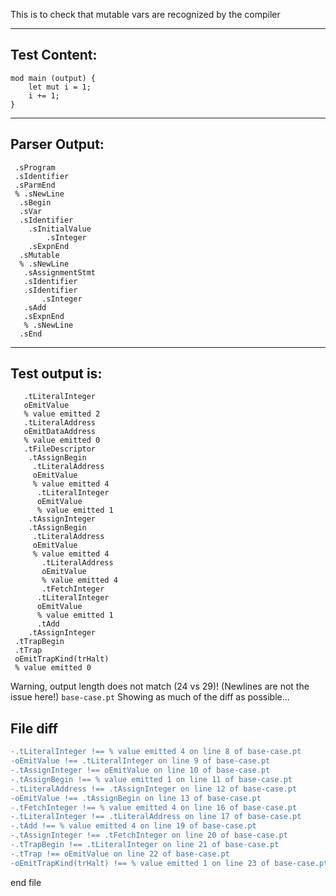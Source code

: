This is to check that mutable vars are recognized by the compiler

-------------------------


Test Content: 
-------------------------
```
mod main (output) { 
    let mut i = 1;
    i += 1;
}
```
------------------------


Parser Output: 
-------------------------
```
 .sProgram
 .sIdentifier
 .sParmEnd
 % .sNewLine
  .sBegin
  .sVar
  .sIdentifier
    .sInitialValue
        .sInteger
    .sExpnEnd
  .sMutable
  % .sNewLine
   .sAssignmentStmt
   .sIdentifier
   .sIdentifier
       .sInteger
   .sAdd
   .sExpnEnd
   % .sNewLine
  .sEnd

```
------------------------

Test output is: 
-------------------------
```
   .tLiteralInteger
   oEmitValue
   % value emitted 2
   .tLiteralAddress
   oEmitDataAddress
   % value emitted 0
   .tFileDescriptor
    .tAssignBegin
     .tLiteralAddress
     oEmitValue
     % value emitted 4
      .tLiteralInteger
      oEmitValue
      % value emitted 1
    .tAssignInteger
    .tAssignBegin
     .tLiteralAddress
     oEmitValue
     % value emitted 4
       .tLiteralAddress
       oEmitValue
       % value emitted 4
       .tFetchInteger
      .tLiteralInteger
      oEmitValue
      % value emitted 1
      .tAdd
    .tAssignInteger
 .tTrapBegin
 .tTrap
 oEmitTrapKind(trHalt)
 % value emitted 0

```


Warning, output length does not match (24 vs 29)!  (Newlines are not the issue here!) `base-case.pt`
Showing as much of the diff as possible...

File diff
-------------------------
```diff
-.tLiteralInteger !== % value emitted 4 on line 8 of base-case.pt
-oEmitValue !== .tLiteralInteger on line 9 of base-case.pt
-.tAssignInteger !== oEmitValue on line 10 of base-case.pt
-.tAssignBegin !== % value emitted 1 on line 11 of base-case.pt
-.tLiteralAddress !== .tAssignInteger on line 12 of base-case.pt
-oEmitValue !== .tAssignBegin on line 13 of base-case.pt
-.tFetchInteger !== % value emitted 4 on line 16 of base-case.pt
-.tLiteralInteger !== .tLiteralAddress on line 17 of base-case.pt
-.tAdd !== % value emitted 4 on line 19 of base-case.pt
-.tAssignInteger !== .tFetchInteger on line 20 of base-case.pt
-.tTrapBegin !== .tLiteralInteger on line 21 of base-case.pt
-.tTrap !== oEmitValue on line 22 of base-case.pt
-oEmitTrapKind(trHalt) !== % value emitted 1 on line 23 of base-case.pt

```
end file
